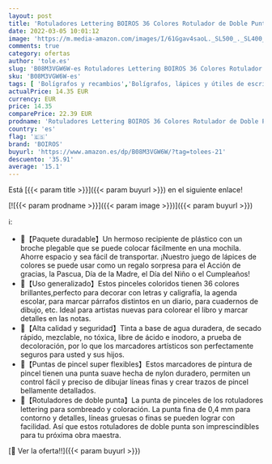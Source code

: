 ```yaml
---
layout: post
title: 'Rotuladores Lettering BOIROS 36 Colores Rotulador de Doble Punta  Marcadores de Pincel Rotuladores Punta Fina Rotuladores Permanentes Brush Pen Rotuladores Profesionales para Caligrafía y Coloreado'
date: 2022-03-05 10:01:12
image: 'https://m.media-amazon.com/images/I/61Ggav4saoL._SL500_._SL400_.jpg'
comments: true
category: ofertas
author: 'tole.es'
slug: 'B08M3VGW6W-es Rotuladores Lettering BOIROS 36 Colores Rotulador de Doble...'
sku: 'B08M3VGW6W-es'
tags: [ 'Bolígrafos y recambios','Bolígrafos, lápices y útiles de escritura','Oficina y papelería','Rotuladores de punta fina','boiros','rotulador','rotuladores', ]
actualPrice: 14.35 EUR
currency: EUR
price: 14.35
comparePrice: 22.39 EUR
prodname: 'Rotuladores Lettering BOIROS 36 Colores Rotulador de Doble Punta  Marcadores de Pincel Rotuladores Punta Fina Rotuladores Permanentes Brush Pen Rotuladores Profesionales para Caligrafía y Coloreado'
country: 'es'
flag: '🇪🇸'
brand: 'BOIROS'
buyurl: 'https://www.amazon.es/dp/B08M3VGW6W/?tag=tolees-21'
descuento: '35.91'
average: '15.1'
---
```


Está [{{< param title >}}]({{< param buyurl >}}) en el siguiente enlace!

[![{{< param prodname >}}]({{< param image >}})]({{< param buyurl >}})

ℹ️:

- 🎨【Paquete duradable】Un hermoso recipiente de plástico con un broche plegable que se puede colocar fácilmente en una mochila. Ahorre espacio y sea fácil de transportar. ¡Nuestro juego de lápices de colores se puede usar como un regalo sorpresa para el Acción de gracias, la Pascua, Día de la Madre, el Día del Niño o el Cumpleaños!
- 🎨【Uso generalizado】Estos pinceles coloridos tienen 36 colores brillantes,perfecto para decorar con letras y caligrafía, la agenda escolar, para marcar párrafos distintos en un diario, para cuadernos de dibujo, etc. Ideal para artistas nuevas para colorear el libro y marcar detalles en las notas.
- 🎨【Alta calidad y seguridad】Tinta a base de agua duradera, de secado rápido, mezclable, no tóxica, libre de ácido e inodoro, a prueba de decoloración, por lo que los marcadores artísticos son perfectamente seguros para usted y sus hijos.
- 🎨【Puntas de pincel super flexibles】Estos marcadores de pintura de pincel tienen una punta suave hecha de nylon duradero, permiten un control fácil y preciso de dibujar líneas finas y crear trazos de pincel bellamente detallados.
- 🎨【Rotuladores de doble punta】La punta de pinceles de los rotuladores lettering para sombreado y coloración. La punta fina de 0,4 mm para contorno y detalles, líneas gruesas o finas se pueden lograr con facilidad. Así que estos rotuladores de doble punta son imprescindibles para tu próxima obra maestra.

[🛒 Ver la oferta!!]({{< param buyurl >}})
